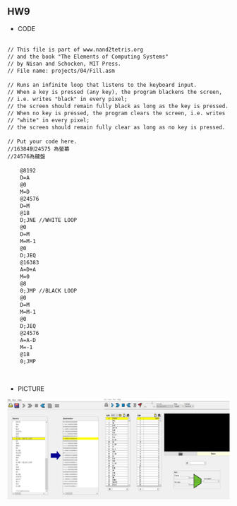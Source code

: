 ## HW9

* CODE
<pre><code>
// This file is part of www.nand2tetris.org
// and the book "The Elements of Computing Systems"
// by Nisan and Schocken, MIT Press.
// File name: projects/04/Fill.asm

// Runs an infinite loop that listens to the keyboard input.
// When a key is pressed (any key), the program blackens the screen,
// i.e. writes "black" in every pixel;
// the screen should remain fully black as long as the key is pressed. 
// When no key is pressed, the program clears the screen, i.e. writes
// "white" in every pixel;
// the screen should remain fully clear as long as no key is pressed.

// Put your code here.
//16384到24575 為螢幕
//24576為鍵盤    

    @8192               
    D=A               
    @0                
    M=D                
    @24576
    D=M
    @18                  
    D;JNE //WHITE LOOP
    @0
    D=M               
    M=M-1                
    @0              
    D;JEQ           
    @16383         
    A=D+A                
    M=0              
    @8                
    0;JMP //BLACK LOOP
    @0
    D=M
    M=M-1
    @0
    D;JEQ        
    @24576
    A=A-D
    M=-1
    @18
    0;JMP 

    </code></pre>

* PICTURE

<img src="計算機/hw9.jpg" >